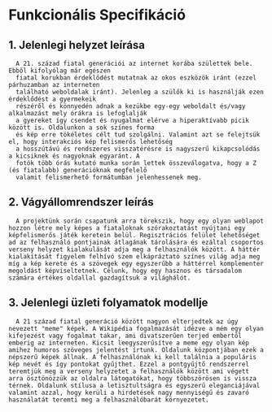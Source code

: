 # Funkcionális Specifikáció
## 1. Jelenlegi helyzet leírása
      A 21. század fiatal generációi az internet korába születtek bele. Ebből kifolyólag már egészen
      fiatal korukban érdeklődést mutatnak az okos eszközök iránt (ezzel párhuzamban az interneten
      található weboldalak iránt). Jelenleg a szülők ki is használják ezen érdeklődést a gyermekeik
      részéről és könnyedén adnak a kezükbe egy-egy weboldalt és/vagy alkalmazást mely órákra is lefoglalják
      a gyereket így csendet és nyugalmat elérve a hiperaktívabb picik között is. Oldalunkon a sok színes forma
      és kép erre tökéletes célt tud szolgálni. Valamint azt se felejtsük el, hogy interakciós kép felismerős lehetőség
      a hosszútávú és rendszeres visszatérésre is nagyszerű kikapcsolódás a kicsiknek és nagyoknak egyaránt. A
      fotók több órás kutató munka során lettek összeválogatva, hogy a Z (és fiatalabb) generációknak megfelelő
      valamit felismerhető formátumban jelenhessenek meg.

## 2. Vágyállomrendszer leírás
      A projektünk során csapatunk arra törekszik, hogy egy olyan weblapot hozzon létre mely képes a fiataloknak szórakoztatást nyújtani egy képfelismerős játék keretein belül. Regisztrációs felület lehetőséget ad az felhasználó pontjainak átlagának tárolására és ezáltal csoportos verseny helyzet kialakulását adja meg a felhasználók között. A háttér kialakítását figyelem felhívó szem elkápráztató színes világ adja meg míg a kép kerete és a szövegek egy egyszerűbb a háttérrel komplementer megoldást képviseltetnek. Célunk, hogy egy hasznos és társadalom számára értékes oldallal gazdagítsuk a világhálót.

## 3. Jelenlegi üzleti folyamatok modellje
      A 21 század fiatal generáció között nagyon elterjedtek az úgy nevezett "meme" képek. A Wikipédia fogalmazását idézve a mém egy olyan kifejezést vagy fogalmat takar, ami divatszerűen terjed embertől emberig az interneten. Kicsit leegyszerűsítve a meme egy olyan kép amihez humoros szöveges jelentést írtunk. Oldalunk központjában ezek a népszerű képek állnak. A felhasználónak ki kell találnia a populáris kép nevét és így pontokat gyűjthet. Ezzel a pontgyűjtő rendszerrel teremtjük meg a verseny helyzetet a felhasználók között ami végett arra ösztönözzük az oldalra látogatókat, hogy többszörösen is vissza térnek. Oldalunk stílusa a letisztultságra és egyszerű eleganciájával valamint azzal, hogy kerüli a hirdetések nagy mennyiségű és zavaró használatát teremti meg a felhasználóbarát környezetet.
